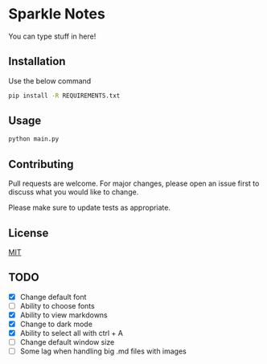 # Sparkle Notes

You can type stuff in here!

## Installation

Use the below command

```bash
pip install -R REQUIREMENTS.txt
```

## Usage

```python
python main.py
```

## Contributing

Pull requests are welcome. For major changes, please open an issue first
to discuss what you would like to change.

Please make sure to update tests as appropriate.

## License

[MIT](https://choosealicense.com/licenses/mit/)

## TODO  


- [x] Change default font  
- [ ] Ability to choose fonts  
- [x] Ability to view markdowns  
- [x] Change to dark mode  
- [x] Ability to select all with ctrl + A  
- [ ] Change default window size  
- [ ] Some lag when handling big .md files with images  
